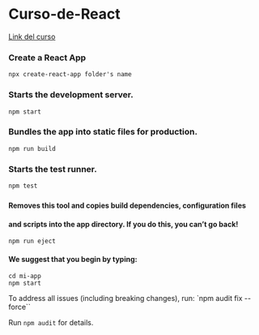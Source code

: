 # Curso-de-React

[Link del curso](https://youtu.be/6Jfk8ic3KVk?si=V8NNx_CU9D3lys3D)

### Create a React App

    npx create-react-app folder's name

### Starts the development server.

    npm start

### Bundles the app into static files for production.

    npm run build

### Starts the test runner.

    npm test

### 

#### Removes this tool and copies build dependencies, configuration files
#### and scripts into the app directory. If you do this, you can’t go back!
    npm run eject

#### We suggest that you begin by typing:

    cd mi-app
    npm start

To address all issues (including breaking changes), run:
`npm audit fix --force``

Run `npm audit` for details.
